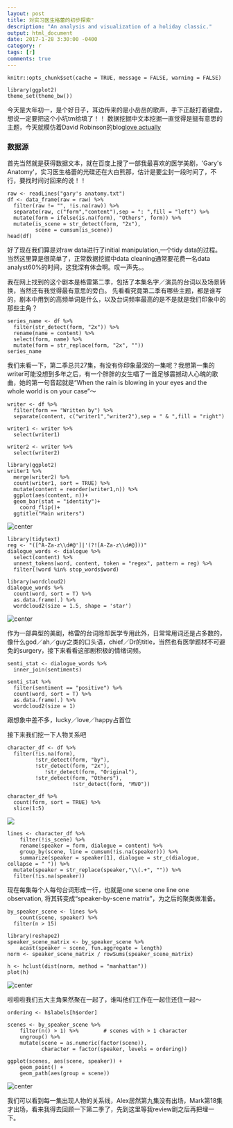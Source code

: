 ```yaml
---
layout: post
title: 对实习医生格蕾的初步探索"
description: "An analysis and visualization of a holiday classic."
output: html_document
date: 2017-1-28 3:30:00 -0400
category: r
tags: [r]
comments: true
---
```


```{r cache = FALSE, echo = FALSE}
knitr::opts_chunk$set(cache = TRUE, message = FALSE, warning = FALSE)

library(ggplot2)
theme_set(theme_bw())
```

今天是大年初一，是个好日子，耳边传来的是小岳岳的歌声，手下正敲打着键盘，想说一定要把这个小坑tm给填了！！
数据挖掘中文本挖掘一直觉得是挺有意思的主题，今天就模仿着David Robinson的blog[love actually](http://varianceexplained.org/r/love-actually-network/)

### 数据源

首先当然就是获得数据文本，就在百度上搜了一部我最喜欢的医学美剧，'Gary's Anatomy'，实习医生格蕾的光碟还在大白熊那，估计是要尘封一段时间了，不行，要找时间讨回来的说！！

```{r}
raw <- readLines("gary's anatomy.txt")
df <- data_frame(raw = raw) %>% 
  filter(raw != "", !is.na(raw)) %>% 
  separate(raw, c("form","content"),sep = ": ",fill = "left") %>% 
  mutate(form = ifelse(is.na(form), "Others", form)) %>% 
  mutate(is_scene = str_detect(form, "2x"),
         scene = cumsum(is_scene))
head(df)
```
好了现在我们算是对raw data进行了initial manipulation,一个tidy data的过程。当然这里算是很简单了，正常数据挖掘中data cleaning通常要花费一名data analyst60%的时间，这我深有体会啊。叹一声先。。

我在网上找到的这个剧本是格雷第二季，包括了本集名字／演员的台词以及场景转换，当然还有我觉得最有意思的旁白。
先看看究竟第二季有哪些主题，都是谁写的，剧本中用到的高频单词是什么，以及台词频率最高的是不是就是我们印象中的那些主角？

```{r cache = FALSE, echo = FALSE}
series_name <- df %>% 
  filter(str_detect(form, "2x")) %>% 
  rename(name = content) %>% 
  select(form, name) %>% 
  mutate(form = str_replace(form, "2x", ""))
series_name
```

我们来看一下，第二季总共27集，有没有你印象最深的一集呢？我想第一集的writer可能没想到多年之后，有一个胖胖的女生唱了一首足够震撼动人心魄的歌曲，她的第一句音起就是“When the rain is blowing in your eyes and the whole world is on your case”～

```{r cache=FALSE echo=FALSE}
writer <- df %>% 
  filter(form == "Written by") %>% 
  separate(content, c("writer1","writer2"),sep = " & ",fill = "right")

writer1 <- writer %>% 
  select(writer1)

writer2 <- writer %>% 
  select(writer2)

library(ggplot2) 
writer1 %>%
  merge(writer2) %>% 
  count(writer1, sort = TRUE) %>% 
  mutate(content = reorder(writer1,n)) %>% 
  ggplot(aes(content, n))+
  geom_bar(stat = "identity")+
    coord_flip()+
  ggtitle("Main writers")

```
![center](http://p1.bqimg.com/567571/1efbc299a455094c.png)

```{r}
library(tidytext)
reg <- "([^A-Za-z\\d#@']|'(?![A-Za-z\\d#@]))"
dialogue_words <- dialogue %>%
  select(content) %>% 
  unnest_tokens(word, content, token = "regex", pattern = reg) %>% 
  filter(!word %in% stop_words$word)

library(wordcloud2)
dialogue_words %>% 
  count(word, sort = T) %>% 
  as.data.frame(.) %>% 
  wordcloud2(size = 1.5, shape = 'star')
```
![center](http://p1.bqimg.com/567571/3138b92876a22807.png)

作为一部典型的美剧，格雷的台词除却医学专用此外，日常常用词还是占多数的，像什么god／ah／guy之类的口头语，chief／Dr的title，当然也有医学题材不可避免的surgery，接下来看看这部剧积极的情绪词频。

```{r}
senti_stat <- dialogue_words %>% 
  inner_join(sentiments)
  
senti_stat %>% 
  filter(sentiment == "positive") %>% 
  count(word, sort = T) %>% 
  as.data.frame(.) %>% 
  wordcloud2(size = 1)
```
跟想象中差不多，lucky／love／happy占首位

接下来我们挖一下人物关系吧

```{r}
character_df <- df %>% 
  filter(!is.na(form), 
         !str_detect(form, "by"),
         !str_detect(form, "2x"),
            !str_detect(form, "Original"),
         !str_detect(form, "Others"),
                     !str_detect(form, "MVO"))
  
character_df %>% 
  count(form, sort = TRUE) %>% 
  slice(1:5)
```
![](http://p1.bqimg.com/567571/0aae117158654918.png)

```{r lines}
lines <- character_df %>%
    filter(!is_scene) %>%
    rename(speaker = form, dialogue = content) %>% 
    group_by(scene, line = cumsum(!is.na(speaker))) %>%
    summarize(speaker = speaker[1], dialogue = str_c(dialogue, collapse = " ")) %>% 
  mutate(speaker = str_replace(speaker,"\\(.+", "")) %>% 
  filter(!is.na(speaker))
```

现在每集每个人每句台词形成一行，也就是one scene one line one observation, 将其转变成“speaker-by-scene matrix”，为之后的聚类做准备。

```{r speaker_scene_matrix, dependson = "cast"}
by_speaker_scene <- lines %>%
    count(scene, speaker) %>% 
  filter(n > 15)

library(reshape2)
speaker_scene_matrix <- by_speaker_scene %>%
    acast(speaker ~ scene, fun.aggregate = length)
norm <- speaker_scene_matrix / rowSums(speaker_scene_matrix)

h <- hclust(dist(norm, method = "manhattan"))
plot(h)
```
![center](http://i1.piimg.com/567571/9dc9a338573c4157.png)

啦啦啦我们五大主角果然聚在一起了，谁叫他们工作在一起住还住一起～

```{r ordering, dependson = "h"}
ordering <- h$labels[h$order]
```

```{r scenes, dependson = "speaker_scene_matrix"}
scenes <- by_speaker_scene %>%
    filter(n() > 1) %>%        # scenes with > 1 character
    ungroup() %>%
    mutate(scene = as.numeric(factor(scene)),
           character = factor(speaker, levels = ordering))

ggplot(scenes, aes(scene, speaker)) +
    geom_point() +
    geom_path(aes(group = scene))
```
![center](http://p1.bpimg.com/567571/8ab454ce2effc2ca.png)

我们可以看到每一集出现人物的关系线，Alex居然第九集没有出场，Mark第18集才出场，看来我得去回顾一下第二季了，先到这里等我review剧之后再把埋一下。

